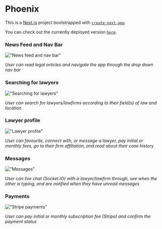 # Phoenix

This is a [Next.js](https://nextjs.org/) project bootstrapped with [`create-next-app`](https://github.com/vercel/next.js/tree/canary/packages/create-next-app).

You can check out the currently deployed version [`here`](https://phoenix-law-app.herokuapp.com).

### News Feed and Nav Bar

!["News feed and nav bar"](https://github.com/John-MBDP/phoenix/blob/main/public/screenshots/news-feed-nav.gif)

_User can read legal articles and navigate the app through the drop down nav bar_

### Searching for lawyers

!["Searching for lawyers"](https://github.com/John-MBDP/phoenix/blob/main/public/screenshots/lawyers-index.gif)

_User can search for lawyers/lawfirms according to their field(s) of law and location_

### Lawyer profile

!["Lawyer profile"](https://github.com/John-MBDP/phoenix/blob/main/public/screenshots/lawyer-profile.gif)

_User can favourite, connect with, or message a lawyer, pay initial or monthly fees, go to their firm affiliation, and read about their case history_

### Messages

!["Messages"](https://github.com/John-MBDP/phoenix/blob/main/public/screenshots/messages.gif)

_User can live chat (Socket.IO) with a lawyer/lawfirm through, see when the other is typing, and are notified when they have unread messages_

### Payments

!["Stripe payments"](https://github.com/John-MBDP/phoenix/blob/main/public/screenshots/stripe.gif)

_User can pay initial or monthly subscription fee (Stripe) and confirm the payment status_
